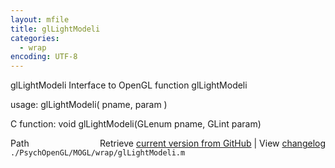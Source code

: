 ```yaml
---
layout: mfile
title: glLightModeli
categories:
  - wrap
encoding: UTF-8
---
```


glLightModeli  Interface to OpenGL function glLightModeli

usage:  glLightModeli\( pname, param \)

C function:  void glLightModeli\(GLenum pname, GLint param\)


<div class="code_header" style="text-align:right;">
  <span style="float:left;">Path&nbsp;&nbsp;</span> <span class="counter">Retrieve <a href=
  "https://raw.github.com/Psychtoolbox-3/Psychtoolbox-3/beta/./PsychOpenGL/MOGL/wrap/glLightModeli.m">current version from GitHub</a> | View <a href=
  "https://github.com/Psychtoolbox-3/Psychtoolbox-3/commits/beta/./PsychOpenGL/MOGL/wrap/glLightModeli.m">changelog</a></span>
</div>
<div class="code">
  <code>./PsychOpenGL/MOGL/wrap/glLightModeli.m</code>
</div>

